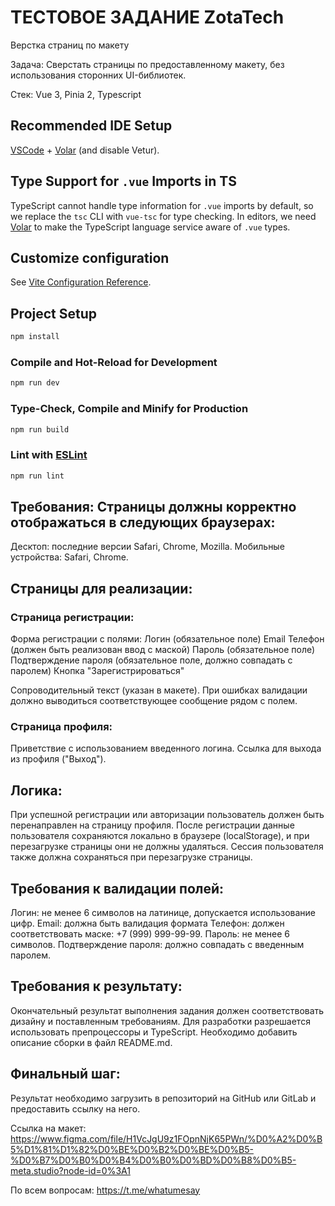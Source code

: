 # ТЕСТОВОЕ ЗАДАНИЕ ZotaTech

Верстка страниц по макету

Задача: Сверстать страницы по предоставленному макету, без использования сторонних UI-библиотек.

Стек: Vue 3, Pinia 2, Typescript

## Recommended IDE Setup

[VSCode](https://code.visualstudio.com/) + [Volar](https://marketplace.visualstudio.com/items?itemName=Vue.volar) (and disable Vetur).

## Type Support for `.vue` Imports in TS

TypeScript cannot handle type information for `.vue` imports by default, so we replace the `tsc` CLI with `vue-tsc` for type checking. In editors, we need [Volar](https://marketplace.visualstudio.com/items?itemName=Vue.volar) to make the TypeScript language service aware of `.vue` types.

## Customize configuration

See [Vite Configuration Reference](https://vite.dev/config/).

## Project Setup

```sh
npm install
```

### Compile and Hot-Reload for Development

```sh
npm run dev
```

### Type-Check, Compile and Minify for Production

```sh
npm run build
```

### Lint with [ESLint](https://eslint.org/)

```sh
npm run lint
```

## Требования: Страницы должны корректно отображаться в следующих браузерах:

Десктоп: последние версии Safari, Chrome, Mozilla.
Мобильные устройства: Safari, Chrome.

## Страницы для реализации:

### Страница регистрации:

Форма регистрации с полями:
Логин (обязательное поле)
Email
Телефон (должен быть реализован ввод с маской)
Пароль (обязательное поле)
Подтверждение пароля (обязательное поле, должно совпадать с паролем)
Кнопка "Зарегистрироваться"

Сопроводительный текст (указан в макете).
При ошибках валидации должно выводиться соответствующее сообщение рядом с полем.

### Страница профиля:

Приветствие с использованием введенного логина.
Ссылка для выхода из профиля ("Выход").

## Логика:

При успешной регистрации или авторизации пользователь должен быть перенаправлен на страницу профиля.
После регистрации данные пользователя сохраняются локально в браузере (localStorage), и при перезагрузке страницы они не должны удаляться.
Сессия пользователя также должна сохраняться при перезагрузке страницы.

## Требования к валидации полей:

Логин: не менее 6 символов на латинице, допускается использование цифр.
Email: должна быть валидация формата
Телефон: должен соответствовать маске: +7 (999) 999-99-99.
Пароль: не менее 6 символов.
Подтверждение пароля: должно совпадать с введенным паролем.

## Требования к результату:

Окончательный результат выполнения задания должен соответствовать дизайну и поставленным требованиям.
Для разработки разрешается использовать препроцессоры и TypeScript.
Необходимо добавить описание сборки в файл README.md.

## Финальный шаг:

Результат необходимо загрузить в репозиторий на GitHub или GitLab и предоставить ссылку на него.

Ссылка на макет: https://www.figma.com/file/H1VcJgU9z1FOpnNjK65PWn/%D0%A2%D0%B5%D1%81%D1%82%D0%BE%D0%B2%D0%BE%D0%B5-%D0%B7%D0%B0%D0%B4%D0%B0%D0%BD%D0%B8%D0%B5-meta.studio?node-id=0%3A1

По всем вопросам: https://t.me/whatumesay
